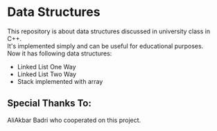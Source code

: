 # Data Structures
This repository is about data structures discussed in university class in C++.   
It's implemented simply and can be useful for educational purposes.  
Now it has following data structures:  
* Linked List One Way   
* Linked List Two Way 
* Stack implemented with array  

## Special Thanks To:   
AliAkbar Badri who cooperated on this project.
